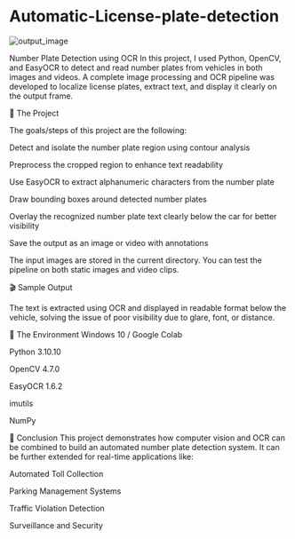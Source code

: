 # Automatic-License-plate-detection
![output_image](https://github.com/user-attachments/assets/4efa3911-2144-4b0d-a3a4-836a2dec6c21)

Number Plate Detection using OCR
In this project, I used Python, OpenCV, and EasyOCR to detect and read number plates from vehicles in both images and videos. A complete image processing and OCR pipeline was developed to localize license plates, extract text, and display it clearly on the output frame.

📌 The Project

The goals/steps of this project are the following:

Detect and isolate the number plate region using contour analysis

Preprocess the cropped region to enhance text readability

Use EasyOCR to extract alphanumeric characters from the number plate

Draw bounding boxes around detected number plates

Overlay the recognized number plate text clearly below the car for better visibility

Save the output as an image or video with annotations

The input images are stored in the current directory. You can test the pipeline on both static images and video clips.

🎬 Sample Output


The text is extracted using OCR and displayed in readable format below the vehicle, solving the issue of poor visibility due to glare, font, or distance.

🧪 The Environment
Windows 10 / Google Colab

Python 3.10.10

OpenCV 4.7.0

EasyOCR 1.6.2

imutils

NumPy

🎯 Conclusion
This project demonstrates how computer vision and OCR can be combined to build an automated number plate detection system. It can be further extended for real-time applications like:

Automated Toll Collection

Parking Management Systems

Traffic Violation Detection

Surveillance and Security


